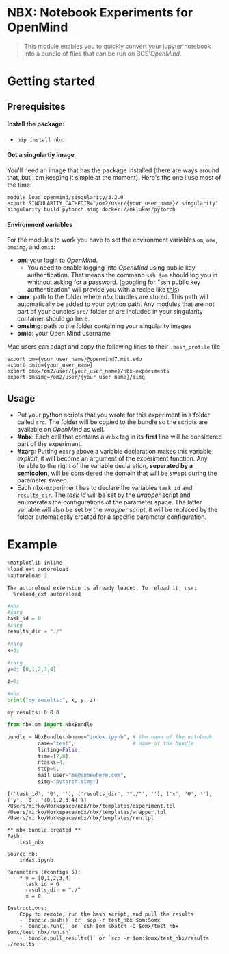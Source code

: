 <!--

#################################################
### THIS FILE WAS AUTOGENERATED! DO NOT EDIT! ###
#################################################
# file to edit: index.ipynb
# command to build the docs after a change: nbdev_build_docs

-->

# NBX: Notebook Experiments for OpenMind

> This module enables you to quickly convert your jupyter notebook into a bundle of files that can be run on BCS'*OpenMind*. 


# Getting started

## Prerequisites
#### Install the package:

- `pip install nbx`

#### Get a singulartiy image
You'll need an image that has the package installed (there are ways around that, but I am keeping it simple at the moment). Here's the one I use most of the time:

```
module load openmind/singularity/3.2.0
export SINGULARITY_CACHEDIR="/om2/user/{your_user_name}/.singularity"
singularity build pytorch.simg docker://mklukas/pytorch
```

#### Environment variables
For the modules to work you have to set the environment variables `om`, `omx`, `omsimg`, and `omid`:  

- **om**: your login to *OpenMind*. 
    - You need to enable logging into *OpenMind* using public key authentication. That means the command `ssh $om` should log you in whithout asking for a password. (googling for "ssh public key authentication" will provide you with a recipe like [this](https://kb.iu.edu/d/aews))
- **omx**: path to the folder where *nbx* bundles are stored. This path will automatically be added to your python path. Any modules that are not part of your bundles `src/` folder or are included in your singularity container should go here.
- **omsimg**: path to the folder containing your singularity images
- **omid**: your Open Mind username 

Mac users can adapt and copy the following lines to their `.bash_profile` file

```
export om={your_user_name}@openmind7.mit.edu
export omid={your_user_name}
export omx=/om2/user/{your_user_name}/nbx-experiments
export omsimg=/om2/user/{your_user_name}/simg
```



## Usage

- Put your python scripts that you wrote for this experiment in a folder called `src`. The folder will be copied to the bundle so the scripts are available on *OpenMind* as well.
- **#nbx**: Each cell that contains a `#nbx` tag in its **first** line will be considered part of the experiment.
- **#xarg**: Putting `#xarg` above a variable declaration makes this variable *explicit*, it will become an argument of the experiment function. Any iterable to the right of the variable declaration, **separated by a semicolon**, will be considered the domain that will be swept during the parameter sweep.
- Each nbx-experiment has to declare the variables `task_id` and `results_dir`. The *task id* will be set by the *wrapper* script and enumerates the configurations of the parameter space. The latter variable will also be set by the *wrapper* script, it will be replaced by the folder automatically created for a specific parameter configuration. 

# Example
<div class="codecell" markdown="1">
<div class="input_area" markdown="1">

```python
%matplotlib inline
%load_ext autoreload
%autoreload 2
```

</div>
<div class="output_area" markdown="1">

    The autoreload extension is already loaded. To reload it, use:
      %reload_ext autoreload


</div>

</div>
<div class="codecell" markdown="1">
<div class="input_area" markdown="1">

```python
#nbx
#xarg
task_id = 0
#xarg
results_dir = "./"

#xarg
x=0;

#xarg
y=0; [0,1,2,3,4]

z=0;
```

</div>

</div>
<div class="codecell" markdown="1">
<div class="input_area" markdown="1">

```python
#nbx
print("my results:", x, y, z)
```

</div>
<div class="output_area" markdown="1">

    my results: 0 0 0


</div>

</div>
<div class="codecell" markdown="1">
<div class="input_area" markdown="1">

```python
from nbx.om import NbxBundle

bundle = NbxBundle(nbname="index.ipynb", # the name of the notebook
          name="test",                   # name of the bundle
          linting=False,                  
          time=[2,0],                     
          ntasks=4,                      
          step=5,                        
          mail_user="me@somewhere.com",
          simg="pytorch.simg")
```

</div>
<div class="output_area" markdown="1">

    [('task_id', '0', ''), ('results_dir', '"./"', ''), ('x', '0', ''), ('y', '0', '[0,1,2,3,4]')]
    /Users/mirko/Workspace/nbx/nbx/templates/experiment.tpl
    /Users/mirko/Workspace/nbx/nbx/templates/wrapper.tpl
    /Users/mirko/Workspace/nbx/nbx/templates/run.tpl
    
    ** nbx bundle created **
    Path:
        test_nbx
    
    Source nb:
        index.ipynb
    
    Parameters (#configs 5):
        * y = [0,1,2,3,4]
          task_id = 0
          results_dir = "./"
          x = 0
    
    Instructions:
        Copy to remote, run the bash script, and pull the results
        - `bundle.push()` or `scp -r test_nbx $om:$omx`
        - `bundle.run()` or `ssh $om sbatch -D $omx/test_nbx $omx/test_nbx/run.sh`
        - `bundle.pull_results()` or `scp -r $om:$omx/test_nbx/results ./results`


</div>

</div>
